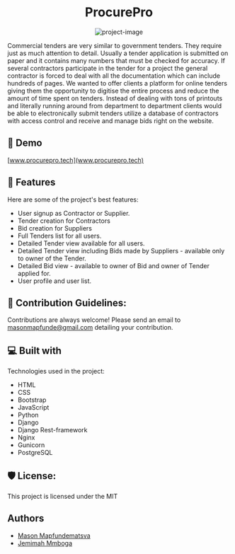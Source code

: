 

<h1 align="center" id="title">ProcurePro</h1>

<p align="center"><img src="https://socialify.git.ci/masonk16/ProcurePro/image?font=KoHo&amp;logo=https%3A%2F%2Fi.imgur.com%2FOIavk3w.png&amp;name=1&amp;pattern=Solid&amp;theme=Light" alt="project-image"></p>

<p id="description">Commercial tenders are very similar to government tenders. They require just as much attention to detail. Usually a tender application is submitted on paper and it contains many numbers that must be checked for accuracy. If several contractors participate in the tender for a project the general contractor is forced to deal with all the documentation which can include hundreds of pages. We wanted to offer clients a platform for online tenders giving them the opportunity to digitise the entire process and reduce the amount of time spent on tenders. Instead of dealing with tons of printouts and literally running around from department to department clients would be able to electronically submit tenders utilize a database of contractors with access control and receive and manage bids right on the website.</p>


<h2>🚀 Demo</h2>

[www.procurepro.tech](www.procurepro.tech)

  
  
<h2>🧐 Features</h2>

Here are some of the project's best features:

*   User signup as Contractor or Supplier.
*   Tender creation for Contractors
*   Bid creation for Suppliers
*   Full Tenders list for all users.
*   Detailed Tender view available for all users.
*   Detailed Tender view including Bids made by Suppliers - available only to owner of the Tender.
*   Detailed Bid view - available to owner of Bid and owner of Tender applied for.
*   User profile and user list.

<h2>🍰 Contribution Guidelines:</h2>

Contributions are always welcome! Please send an email to masonmapfunde@gmail.com detailing your contribution.

  
  
<h2>💻 Built with</h2>

Technologies used in the project:

*   HTML
*   CSS
*   Bootstrap
*   JavaScript
*   Python
*   Django
*   Django Rest-framework
*   Nginx
*   Gunicorn
*   PostgreSQL

<h2>🛡️ License:</h2>

This project is licensed under the MIT

## Authors
- [Mason Mapfundematsva](https://github.com/masonk16)
- [Jemimah Mmboga](https://github.com/mmbogajemimah)
